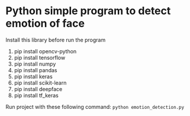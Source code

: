 # Python simple program to detect emotion of face

Install this library before run the program
1. pip install opencv-python
2. pip install tensorflow
3. pip install numpy
4. pip install pandas
5. pip install keras
6. pip install scikit-learn
7. pip install deepface
8. pip install tf_keras

Run project with these following command:
```python emotion_detection.py```
